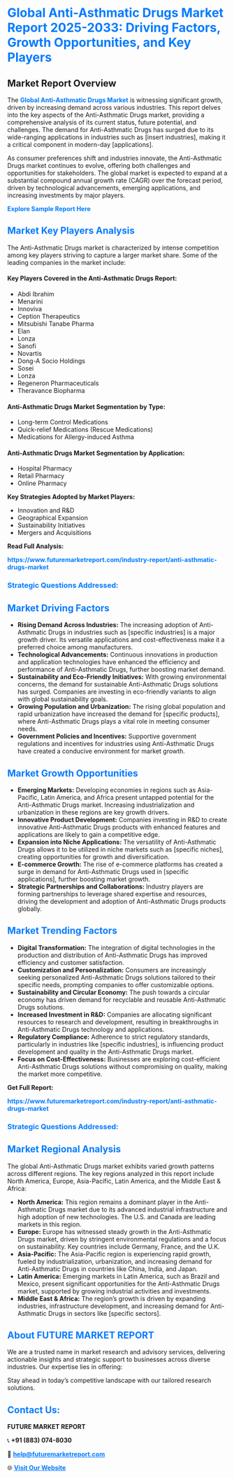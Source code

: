 <h1 style="color: #007BFF;">Global Anti-Asthmatic Drugs Market Report 2025-2033: Driving Factors, Growth Opportunities, and Key Players</h1>

<section id="overview">
<h2>Market Report Overview</h2>
<p>The <a href="https://www.futuremarketreport.com/industry-report/anti-asthmatic-drugs-market" style="color: #007BFF; text-decoration: none;"><strong>Global Anti-Asthmatic Drugs Market</strong></a> is witnessing significant growth, driven by increasing demand across various industries. This report delves into the key aspects of the Anti-Asthmatic Drugs market, providing a comprehensive analysis of its current status, future potential, and challenges. The demand for Anti-Asthmatic Drugs has surged due to its wide-ranging applications in industries such as [insert industries], making it a critical component in modern-day [applications].</p>
<p>As consumer preferences shift and industries innovate, the Anti-Asthmatic Drugs market continues to evolve, offering both challenges and opportunities for stakeholders. The global market is expected to expand at a substantial compound annual growth rate (CAGR) over the forecast period, driven by technological advancements, emerging applications, and increasing investments by major players.</p>
</section>

<section id="overview">
<p><a href="https://www.futuremarketreport.com/request-sample/reportId=64828" style="color: #007BFF; text-decoration: none;"><strong>Explore Sample Report Here</strong></a></p>
</section>

<section id="key-players">
<h2 style="color: #007BFF;">Market Key Players Analysis</h2>
<p>The Anti-Asthmatic Drugs market is characterized by intense competition among key players striving to capture a larger market share. Some of the leading companies in the market include:</p>
<h4>Key Players Covered in the Anti-Asthmatic Drugs Report:</h4>
<ul><li>Abdi Ibrahim</li><li>Menarini</li><li>Innoviva</li><li>Ception Therapeutics</li><li>Mitsubishi Tanabe Pharma</li><li>Elan</li><li>Lonza</li><li>Sanofi</li><li>Novartis</li><li>Dong-A Socio Holdings</li><li>Sosei</li><li>Lonza</li><li>Regeneron Pharmaceuticals</li><li>Theravance Biopharma</li></ul>
<h4>Anti-Asthmatic Drugs Market Segmentation by Type:</h4>
<ul><li>Long-term Control Medications</li><li>Quick-relief Medications (Rescue Medications)</li><li>Medications for Allergy-induced Asthma</li></ul>

<h4>Anti-Asthmatic Drugs Market Segmentation by Application:</h4>
<ul><li>Hospital Pharmacy</li><li>Retail Pharmacy</li><li>Online Pharmacy</li></ul>
<p><strong>Key Strategies Adopted by Market Players:</strong></p>
<ul>
<li>Innovation and R&D</li>
<li>Geographical Expansion</li>
<li>Sustainability Initiatives</li>
<li>Mergers and Acquisitions</li>
</ul>
</section>

<section>
<p><strong>Read Full Analysis: </strong></p><a href="https://www.futuremarketreport.com/industry-report/anti-asthmatic-drugs-market" style="color: #007BFF; text-decoration: none;"><strong>https://www.futuremarketreport.com/industry-report/anti-asthmatic-drugs-market</strong></a>
<h3 style="color: #007BFF;">Strategic Questions Addressed:</h3>
</section>

<section id="driving-factors">
<h2 style="color: #007BFF;">Market Driving Factors</h2>
<ul>
<li><strong>Rising Demand Across Industries:</strong> The increasing adoption of Anti-Asthmatic Drugs in industries such as [specific industries] is a major growth driver. Its versatile applications and cost-effectiveness make it a preferred choice among manufacturers.</li>
<li><strong>Technological Advancements:</strong> Continuous innovations in production and application technologies have enhanced the efficiency and performance of Anti-Asthmatic Drugs, further boosting market demand.</li>
<li><strong>Sustainability and Eco-Friendly Initiatives:</strong> With growing environmental concerns, the demand for sustainable Anti-Asthmatic Drugs solutions has surged. Companies are investing in eco-friendly variants to align with global sustainability goals.</li>
<li><strong>Growing Population and Urbanization:</strong> The rising global population and rapid urbanization have increased the demand for [specific products], where Anti-Asthmatic Drugs plays a vital role in meeting consumer needs.</li>
<li><strong>Government Policies and Incentives:</strong> Supportive government regulations and incentives for industries using Anti-Asthmatic Drugs have created a conducive environment for market growth.</li>
</ul>
</section>

<section id="growth-opportunities">
<h2 style="color: #007BFF;">Market Growth Opportunities</h2>
<ul>
<li><strong>Emerging Markets:</strong> Developing economies in regions such as Asia-Pacific, Latin America, and Africa present untapped potential for the Anti-Asthmatic Drugs market. Increasing industrialization and urbanization in these regions are key growth drivers.</li>
<li><strong>Innovative Product Development:</strong> Companies investing in R&D to create innovative Anti-Asthmatic Drugs products with enhanced features and applications are likely to gain a competitive edge.</li>
<li><strong>Expansion into Niche Applications:</strong> The versatility of Anti-Asthmatic Drugs allows it to be utilized in niche markets such as [specific niches], creating opportunities for growth and diversification.</li>
<li><strong>E-commerce Growth:</strong> The rise of e-commerce platforms has created a surge in demand for Anti-Asthmatic Drugs used in [specific applications], further boosting market growth.</li>
<li><strong>Strategic Partnerships and Collaborations:</strong> Industry players are forming partnerships to leverage shared expertise and resources, driving the development and adoption of Anti-Asthmatic Drugs products globally.</li>
</ul>
</section>

<section id="trending-factors">
<h2 style="color: #007BFF;">Market Trending Factors</h2>
<ul>
<li><strong>Digital Transformation:</strong> The integration of digital technologies in the production and distribution of Anti-Asthmatic Drugs has improved efficiency and customer satisfaction.</li>
<li><strong>Customization and Personalization:</strong> Consumers are increasingly seeking personalized Anti-Asthmatic Drugs solutions tailored to their specific needs, prompting companies to offer customizable options.</li>
<li><strong>Sustainability and Circular Economy:</strong> The push towards a circular economy has driven demand for recyclable and reusable Anti-Asthmatic Drugs solutions.</li>
<li><strong>Increased Investment in R&D:</strong> Companies are allocating significant resources to research and development, resulting in breakthroughs in Anti-Asthmatic Drugs technology and applications.</li>
<li><strong>Regulatory Compliance:</strong> Adherence to strict regulatory standards, particularly in industries like [specific industries], is influencing product development and quality in the Anti-Asthmatic Drugs market.</li>
<li><strong>Focus on Cost-Effectiveness:</strong> Businesses are exploring cost-efficient Anti-Asthmatic Drugs solutions without compromising on quality, making the market more competitive.</li>
</ul>
</section>

<section>
<p><strong>Get Full Report: </strong></p><a href="https://www.futuremarketreport.com/industry-report/anti-asthmatic-drugs-market" style="color: #007BFF; text-decoration: none;"><strong>https://www.futuremarketreport.com/industry-report/anti-asthmatic-drugs-market</strong></a>
<h3 style="color: #007BFF;">Strategic Questions Addressed:</h3>
</section>


<section id="regional-analysis">
<h2 style="color: #007BFF;">Market Regional Analysis</h2>
<p>The global Anti-Asthmatic Drugs market exhibits varied growth patterns across different regions. The key regions analyzed in this report include North America, Europe, Asia-Pacific, Latin America, and the Middle East & Africa:</p>
<ul>
<li><strong>North America:</strong> This region remains a dominant player in the Anti-Asthmatic Drugs market due to its advanced industrial infrastructure and high adoption of new technologies. The U.S. and Canada are leading markets in this region.</li>
<li><strong>Europe:</strong> Europe has witnessed steady growth in the Anti-Asthmatic Drugs market, driven by stringent environmental regulations and a focus on sustainability. Key countries include Germany, France, and the U.K.</li>
<li><strong>Asia-Pacific:</strong> The Asia-Pacific region is experiencing rapid growth, fueled by industrialization, urbanization, and increasing demand for Anti-Asthmatic Drugs in countries like China, India, and Japan.</li>
<li><strong>Latin America:</strong> Emerging markets in Latin America, such as Brazil and Mexico, present significant opportunities for the Anti-Asthmatic Drugs market, supported by growing industrial activities and investments.</li>
<li><strong>Middle East & Africa:</strong> The region’s growth is driven by expanding industries, infrastructure development, and increasing demand for Anti-Asthmatic Drugs in sectors like [specific sectors].</li>
</ul>
</section>

<footer>
<h2 style="color: #007BFF;">About FUTURE MARKET REPORT</h2>
<p>We are a trusted name in market research and advisory services, delivering actionable insights and strategic support to businesses across diverse industries. Our expertise lies in offering:</p>

<p>Stay ahead in today’s competitive landscape with our tailored research solutions.</p>

<h2 style="color: #007BFF;">Contact Us:</h2>
<p><strong>FUTURE MARKET REPORT</strong></p>
<p>📞 <strong>+91 (883) 074-8030</strong></p>
<p>📧 <strong><a href="mailto:help@futuremarketreport.com" style="color: #007BFF;">help@futuremarketreport.com</a></strong></p>
<p>🌐 <strong><a href="https://www.futuremarketreport.com/" style="color: #007BFF;">Visit Our Website</a></strong></p>
</footer>